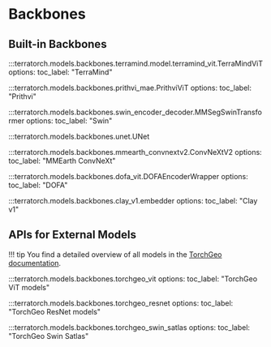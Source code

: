 # Backbones

## Built-in Backbones

:::terratorch.models.backbones.terramind.model.terramind_vit.TerraMindViT
    options:
        toc_label: "TerraMind"

:::terratorch.models.backbones.prithvi_mae.PrithviViT
    options:
        toc_label: "Prithvi"

:::terratorch.models.backbones.swin_encoder_decoder.MMSegSwinTransformer
    options:
        toc_label: "Swin"

:::terratorch.models.backbones.unet.UNet

:::terratorch.models.backbones.mmearth_convnextv2.ConvNeXtV2
    options:
        toc_label: "MMEarth ConvNeXt"

:::terratorch.models.backbones.dofa_vit.DOFAEncoderWrapper
    options:
        toc_label: "DOFA"

:::terratorch.models.backbones.clay_v1.embedder
    options:
        toc_label: "Clay v1"


## APIs for External Models

!!! tip
    You find a detailed overview of all models in the [TorchGeo documentation](https://torchgeo.readthedocs.io/en/latest/api/models.html). 

:::terratorch.models.backbones.torchgeo_vit
    options:
        toc_label: "TorchGeo ViT models"

:::terratorch.models.backbones.torchgeo_resnet
    options:
        toc_label: "TorchGeo ResNet models"

:::terratorch.models.backbones.torchgeo_swin_satlas
    options:
        toc_label: "TorchGeo Swin Satlas"

<!--
### Timm

You can use any model from `timm` as a backbone. 

!!! tip
    List all available models with `timm.list_models` or filter by name using wildcards:
    
    ```python
    import timm
    timm.list_models('vit*')
    ```

::: timm.list_models
    options:
        heading_level: 4
        show_source: false
-->
